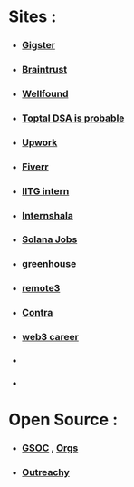 # Sites :

- ### [Gigster](https://gigster.com/) 
- ### [Braintrust](https://www.usebraintrust.com/) 
- ### [Wellfound](https://wellfound.com/jobs)
- ### [Toptal DSA is probable](https://www.toptal.com/)
- ### [Upwork](https://www.upwork.com/)
- ### [Fiverr](https://www.fiverr.com/)
- ### [IITG intern](https://srip.iitgn.ac.in/portal/) 
- ### [Internshala](https://internshala.com/) 
- ### [Solana Jobs](https://jobs.solana.com/) 
- ### [greenhouse](https://www.greenhouse.com/) 
- ### [remote3](https://remote3.co/) 
- ### [Contra](https://contra.com/home) 
- ### [web3 career](https://web3.career) 
- ### []()
- ### []()
# Open Source :

- ### [GSOC](https://summerofcode.withgoogle.com/) , [Orgs](https://www.gsocorganizations.dev/) 
- ### [Outreachy](https://www.outreachy.org/) 

